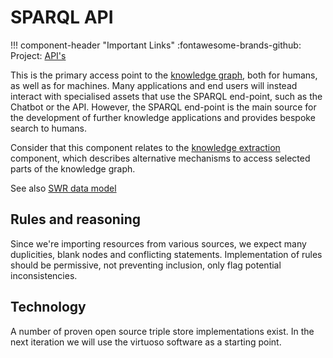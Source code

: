 # SPARQL API

!!! component-header "Important Links"
    :fontawesome-brands-github: Project: [API's](https://github.com/orgs/soilwise-he/projects/9)

This is the primary access point to the [knowledge graph](../technical_components/storage.md#knowledge-graph-triple-store), both for humans, as well as for machines. Many applications and end users will instead interact with specialised assets that use the SPARQL end-point, such as the Chatbot or the API. However, the SPARQL end-point is the main source for the development of further knowledge applications and provides bespoke search to humans.

Consider that this component relates to the [knowledge extraction](./knowledge-extraction.md) component, which describes alternative mechanisms to access selected parts of the knowledge graph.

See also [SWR data model](../technical_components/storage.md#swr-data-model)

## Rules and reasoning

Since we're importing resources from various sources, we expect many duplicities, blank nodes and conflicting statements. Implementation of rules should be permissive, not preventing inclusion, only flag potential inconsistencies.

## Technology

A number of proven open source triple store implementations exist. In the next iteration we will use the virtuoso software as a starting point.